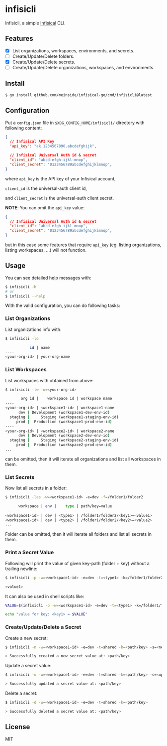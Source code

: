 # infisicli

Infisicli, a simple [Infisical](https://infisical.com/) CLI.

## Features

- [X] List organizations, workspaces, environments, and secrets.
- [ ] Create/Update/Delete folders.
- [X] Create/Update/Delete secrets.
- [ ] Create/Update/Delete organizations, workspaces, and environments.

## Install

```bash
$ go install github.com/meinside/infisical-go/cmd/infisicli@latest
```

## Configuration

Put a `config.json` file in `$XDG_CONFIG_HOME/infisicli/` directory with following content:

```json
{
  // Infisical API Key
  "api_key": "ak.1234567890.abcdefghijk",

  // Infisical Universal Auth id & secret
  "client_id": "abcd-efgh-ijkl-mnop",
  "client_secret": "0123456789abcdefghijklmnop",
}
```

where `api_key` is the API key of your Infisical account,

`client_id` is the universal-auth client id,

and `client_secret` is the universal-auth client secret.

**NOTE**: You can omit the `api_key` value:

```json
{
  // Infisical Universal Auth id & secret
  "client_id": "abcd-efgh-ijkl-mnop",
  "client_secret": "0123456789abcdefghijklmnop",
}
```

but in this case some features that require `api_key` (eg. listing organizations, listing workspaces, …) will not function.

## Usage

You can see detailed help messages with:

```bash
$ infisicli -h
# or
$ infisicli --help
```

With the valid configuration, you can do following tasks:

### List Organizations

List organizations info with:

```bash
$ infisicli -lo

           id | name
----
<your-org-id> | your-org-name
```

### List Workspaces

List workspaces with <your-org-id> obtained from above:

```bash
$ infisicli -lw -o=<your-org-id>

       org id |    workspace id | workspace name
----
<your-org-id> | <workspace1-id> | workspace1-name
      dev | Development (workspace1-dev-env-id)
  staging |     Staging (workspace1-staging-env-id)
     prod |  Production (workspace1-prod-env-id)
----
<your-org-id> | <workspace2-id> | workspace2-name
      dev | Development (workspace2-dev-env-id)
  staging |     Staging (workspace2-staging-env-id)
     prod |  Production (workspace2-prod-env-id)
...
```

<your-org-id> can be omitted, then it will iterate all organizations and list all workspaces in them.

### List Secrets

Now list all secrets in a folder:

```bash
$ infisicli -las -w=<workspace1-id> -e=dev -f=/folder1/folder2

      workspace | env |    type | path/key=value
----
<workspace1-id> | dev | <type1> | /folder1/folder2/<key1>=<value1>
<workspace1-id> | dev | <type2> | /folder1/folder2/<key2>=<value2>
...
```

Folder can be omitted, then it will iterate all folders and list all secrets in them.

### Print a Secret Value

Following will print the value of given key-path (folder + key) without a trailing newline:

```bash
$ infisicli -p -w=<workspace1-id> -e=dev -t=<type1> -k=/folder1/folder2/<key1>

<value1>
```

It can also be used in shell scripts like:

```bash
VALUE=$(infisicli -p -w=<workspace1-id> -e=dev -t=<type1> -k=/folder1/folder2/<key1>)

echo "value for key: <key1> = $VALUE"
```

### Create/Update/Delete a Secret

Create a new secret:

```bash
$ infisicli -n -w=<workspace1-id> -e=dev -t=shared -k=<path/key> -s=<new-value>

> Successfully created a new secret value at: <path/key>
```

Update a secret value:

```bash
$ infisicli -u -w=<workspace1-id> -e=dev -t=shared -k=<path/key> -s=<updated-value>

> Successfully updated a secret value at: <path/key>
```

Delete a secret:

```bash
$ infisicli -d -w=<workspace1-id> -e=dev -t=shared -k=<path/key>

> Successfully deleted a secret value at: <path/key>
```

## License

MIT

